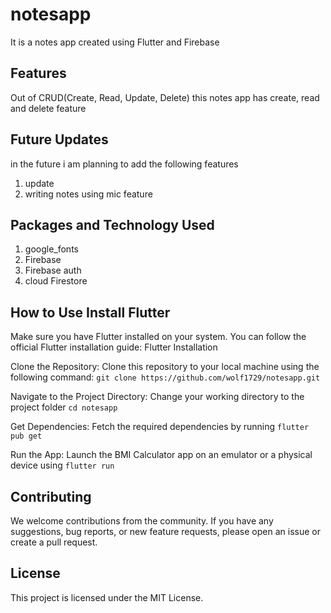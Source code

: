 # notesapp
It is a notes app created using Flutter and Firebase

## Features
Out of CRUD(Create, Read, Update, Delete) this notes app has create, read and delete feature

## Future Updates
in the future i am planning to add the following features
1. update
2. writing notes using mic feature

## Packages and Technology Used
1. google_fonts
2. Firebase
3. Firebase auth
4. cloud Firestore

## How to Use Install Flutter 
Make sure you have Flutter installed on your system. You can follow the official Flutter installation guide: Flutter Installation

Clone the Repository: Clone this repository to your local machine using the following command: 
`git clone https://github.com/wolf1729/notesapp.git`

Navigate to the Project Directory: Change your working directory to the project folder
`cd notesapp`

Get Dependencies: Fetch the required dependencies by running
`flutter pub get`

Run the App: Launch the BMI Calculator app on an emulator or a physical device using
`flutter run`

## Contributing 
We welcome contributions from the community. If you have any suggestions, bug reports, or new feature requests, please open an issue or create a pull request.

## License 
This project is licensed under the MIT License.
